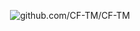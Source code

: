 <div align="center">
<p><img src="https://cdn.discordapp.com/attachments/859453855090475019/862413086681727046/gbanner.png" alt="github.com/CF-TM/CF-TM"/></p>
 </div>

